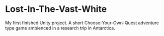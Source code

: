 # Lost-In-The-Vast-White
My first finished Unity project. A short Choose-Your-Own-Quest adventure type game ambienced in a research trip in Antarctica.
